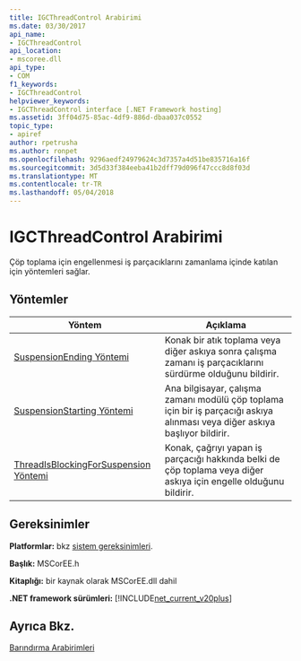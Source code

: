 ```yaml
---
title: IGCThreadControl Arabirimi
ms.date: 03/30/2017
api_name:
- IGCThreadControl
api_location:
- mscoree.dll
api_type:
- COM
f1_keywords:
- IGCThreadControl
helpviewer_keywords:
- IGCThreadControl interface [.NET Framework hosting]
ms.assetid: 3ff04d75-85ac-4df9-886d-dbaa037c0552
topic_type:
- apiref
author: rpetrusha
ms.author: ronpet
ms.openlocfilehash: 9296aedf24979624c3d7357a4d51be835716a16f
ms.sourcegitcommit: 3d5d33f384eeba41b2dff79d096f47ccc8d8f03d
ms.translationtype: MT
ms.contentlocale: tr-TR
ms.lasthandoff: 05/04/2018
---
```

# <a name="igcthreadcontrol-interface"></a>IGCThreadControl Arabirimi
Çöp toplama için engellenmesi iş parçacıklarını zamanlama içinde katılan için yöntemleri sağlar.  
  
## <a name="methods"></a>Yöntemler  
  
|Yöntem|Açıklama|  
|------------|-----------------|  
|[SuspensionEnding Yöntemi](../../../../docs/framework/unmanaged-api/hosting/igcthreadcontrol-suspensionending-method.md)|Konak bir atık toplama veya diğer askıya sonra çalışma zamanı iş parçacıklarını sürdürme olduğunu bildirir.|  
|[SuspensionStarting Yöntemi](../../../../docs/framework/unmanaged-api/hosting/igcthreadcontrol-suspensionstarting-method.md)|Ana bilgisayar, çalışma zamanı modülü çöp toplama için bir iş parçacığı askıya alınması veya diğer askıya başlıyor bildirir.|  
|[ThreadIsBlockingForSuspension Yöntemi](../../../../docs/framework/unmanaged-api/hosting/igcthreadcontrol-threadisblockingforsuspension-method.md)|Konak, çağrıyı yapan iş parçacığı hakkında belki de çöp toplama veya diğer askıya için engelle olduğunu bildirir.|  
  
## <a name="requirements"></a>Gereksinimler  
 **Platformlar:** bkz [sistem gereksinimleri](../../../../docs/framework/get-started/system-requirements.md).  
  
 **Başlık:** MSCorEE.h  
  
 **Kitaplığı:** bir kaynak olarak MSCorEE.dll dahil  
  
 **.NET framework sürümleri:** [!INCLUDE[net_current_v20plus](../../../../includes/net-current-v20plus-md.md)]  
  
## <a name="see-also"></a>Ayrıca Bkz.  
 [Barındırma Arabirimleri](../../../../docs/framework/unmanaged-api/hosting/hosting-interfaces.md)
